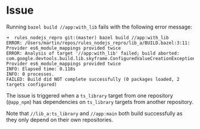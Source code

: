 # Issue

Running `bazel build //app:with_lib` fails with the following error message:

```
➜  rules_nodejs_repro git:(master) bazel build //app:with_lib
ERROR: /Users/martin/repos/rules_nodejs_repro/lib_a/BUILD.bazel:3:11: Provider es6_module_mappings provided twice
ERROR: Analysis of target '//app:with_lib' failed; build aborted: com.google.devtools.build.lib.skyframe.ConfiguredValueCreationException: Provider es6_module_mappings provided twice
INFO: Elapsed time: 0.118s
INFO: 0 processes.
FAILED: Build did NOT complete successfully (0 packages loaded, 2 targets configured)
```

The issue is triggered when a `ts_library` target from one repository (`@app_npm`)
has dependencies on `ts_library` targets from another repository.

Note that `//lib_a:ts_library` and `//app:main` both build successfully as they only
depend on their own repositories.
